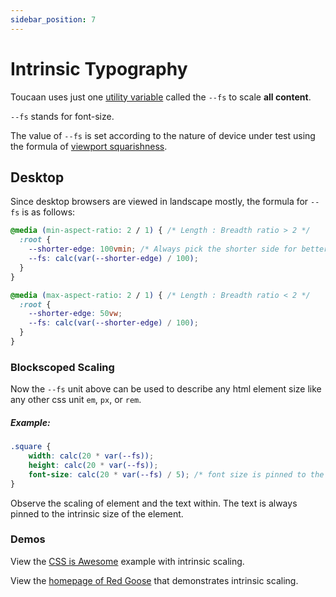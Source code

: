 ```yaml
---
sidebar_position: 7
---
```


# Intrinsic Typography

Toucaan uses just one [utility variable](./variables.md) called the `--fs` to scale **all content**. 

`--fs` stands for font-size.

The value of `--fs` is set according to the nature of device under test using the formula of [viewport squarishness](https://bubblin.io/blog/magical-powers-of-css-vmin-unit#how-to-use-vmin-on-our-css-then). 


## Desktop 
Since desktop browsers are viewed in landscape mostly, the formula for `--fs` is as follows:

```css title="Setting the --fs variable on a desktop browser"
@media (min-aspect-ratio: 2 / 1) { /* Length : Breadth ratio > 2 */
  :root {
    --shorter-edge: 100vmin; /* Always pick the shorter side for better control on scalability. */
    --fs: calc(var(--shorter-edge) / 100);
  }
}

@media (max-aspect-ratio: 2 / 1) { /* Length : Breadth ratio < 2 */
  :root {
    --shorter-edge: 50vw;
    --fs: calc(var(--shorter-edge) / 100);
  }
}
```

### Blockscoped Scaling
Now the `--fs` unit above can be used to describe any html element size like any other css unit `em`, `px`, or `rem`. 

##### Example:

```css
.square {
    width: calc(20 * var(--fs));
    height: calc(20 * var(--fs));
    font-size: calc(20 * var(--fs) / 5); /* font size is pinned to the width of the element */
}
```

Observe the scaling of element and the text within. The text is always pinned to the intrinsic size of the element. 

### Demos
View the [CSS is Awesome](https://codepen.io/marvindanig/pen/bGGRZdE) example with intrinsic scaling.

View the [homepage of Red Goose](https://goose.red) that demonstrates intrinsic scaling.




